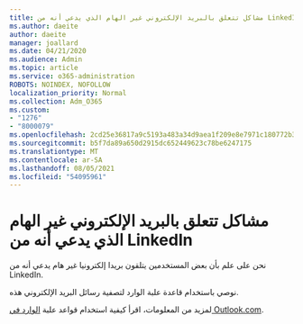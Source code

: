 ```yaml
---
title: مشاكل تتعلق بالبريد الإلكتروني غير الهام الذي يدعي أنه من LinkedIn
ms.author: daeite
author: daeite
manager: joallard
ms.date: 04/21/2020
ms.audience: Admin
ms.topic: article
ms.service: o365-administration
ROBOTS: NOINDEX, NOFOLLOW
localization_priority: Normal
ms.collection: Adm_O365
ms.custom:
- "1276"
- "8000079"
ms.openlocfilehash: 2cd25e36817a9c5193a483a34d9aea1f209e8e7971c180772b32a9552ee67222
ms.sourcegitcommit: b5f7da89a650d2915dc652449623c78be6247175
ms.translationtype: MT
ms.contentlocale: ar-SA
ms.lasthandoff: 08/05/2021
ms.locfileid: "54095961"
---
```

# <a name="issues-with-junk-email-claiming-to-be-from-linkedin"></a>مشاكل تتعلق بالبريد الإلكتروني غير الهام الذي يدعي أنه من LinkedIn

نحن على علم بأن بعض المستخدمين يتلقون بريدا إلكترونيا غير هام يدعي أنه من LinkedIn.

نوصي باستخدام قاعدة علبة الوارد لتصفية رسائل البريد الإلكتروني هذه.

لمزيد من المعلومات، اقرأ كيفية استخدام قواعد علبة [الوارد في Outlook.com](https://support.office.com/article/4b094371-a5d7-49bd-8b1b-4e4896a7cc5d?wt.mc_id=Office_Outlook_com_Alchemy).